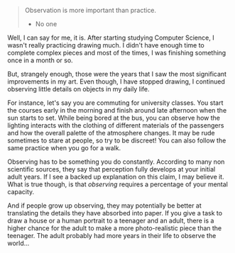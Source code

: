 >Observation is more important than practice.
>- No one

Well, I can say for me, it is. After starting studying Computer Science, I wasn't really practicing drawing much. I didn't have enough time to complete complex pieces and most of the times, I was finishing something once in a month or so.

But, strangely enough, those were the years that I saw the most significant improvements in my art. Even though, I have stopped drawing, I continued observing little details on objects in my daily life. 

For instance, let's say you are commuting for university classes. You start the courses early in the morning and finish around late afternoon when the sun starts to set. While being bored at the bus, you can observe how the lighting interacts with the clothing of different materials of the passengers and how the overall palette of the atmosphere changes. It may be rude sometimes to stare at people, so try to be discreet! You can also follow the same practice when you go for a walk.

Observing has to be something you do constantly. According to many non scientific sources, they say that perception fully develops at your initial adult years. If I see a backed up explanation on this claim, I may believe it. What is true though, is that *observing* requires a percentage of your mental capacity.

And if people grow up observing, they may potentially be better at translating the details they have absorbed into paper. If you give a task to draw a house or a human portrait to a teenager and an adult, there is a higher chance for the adult to make a more photo-realistic piece than the teenager. The adult probably had more years in their life to observe the world...

